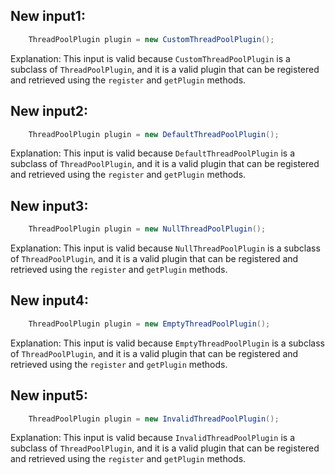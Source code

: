 ## New input1:
```java
    ThreadPoolPlugin plugin = new CustomThreadPoolPlugin();
```
Explanation: This input is valid because `CustomThreadPoolPlugin` is a subclass of `ThreadPoolPlugin`, and it is a valid plugin that can be registered and retrieved using the `register` and `getPlugin` methods.

## New input2:
```java
    ThreadPoolPlugin plugin = new DefaultThreadPoolPlugin();
```
Explanation: This input is valid because `DefaultThreadPoolPlugin` is a subclass of `ThreadPoolPlugin`, and it is a valid plugin that can be registered and retrieved using the `register` and `getPlugin` methods.

## New input3:
```java
    ThreadPoolPlugin plugin = new NullThreadPoolPlugin();
```
Explanation: This input is valid because `NullThreadPoolPlugin` is a subclass of `ThreadPoolPlugin`, and it is a valid plugin that can be registered and retrieved using the `register` and `getPlugin` methods.

## New input4:
```java
    ThreadPoolPlugin plugin = new EmptyThreadPoolPlugin();
```
Explanation: This input is valid because `EmptyThreadPoolPlugin` is a subclass of `ThreadPoolPlugin`, and it is a valid plugin that can be registered and retrieved using the `register` and `getPlugin` methods.

## New input5:
```java
    ThreadPoolPlugin plugin = new InvalidThreadPoolPlugin();
```
Explanation: This input is valid because `InvalidThreadPoolPlugin` is a subclass of `ThreadPoolPlugin`, and it is a valid plugin that can be registered and retrieved using the `register` and `getPlugin` methods.
